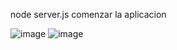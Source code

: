 node server.js comenzar la aplicacion 


![image](https://github.com/user-attachments/assets/2b61690c-c034-483d-9f93-8c45c683ed10)
![image](https://github.com/user-attachments/assets/d881251b-25f0-4f44-ae9c-acc339115187)

